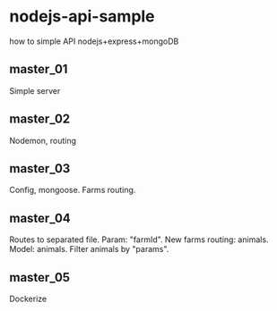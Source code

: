 # nodejs-api-sample
how to simple API nodejs+express+mongoDB

master_01
---------
Simple server

master_02
---------
Nodemon, routing

master_03
---------
Config, mongoose. Farms routing.

master_04
---------
Routes to separated file.
Param: "farmId".
New farms routing: animals.
Model: animals.
Filter animals by "params".

master_05
---------
Dockerize